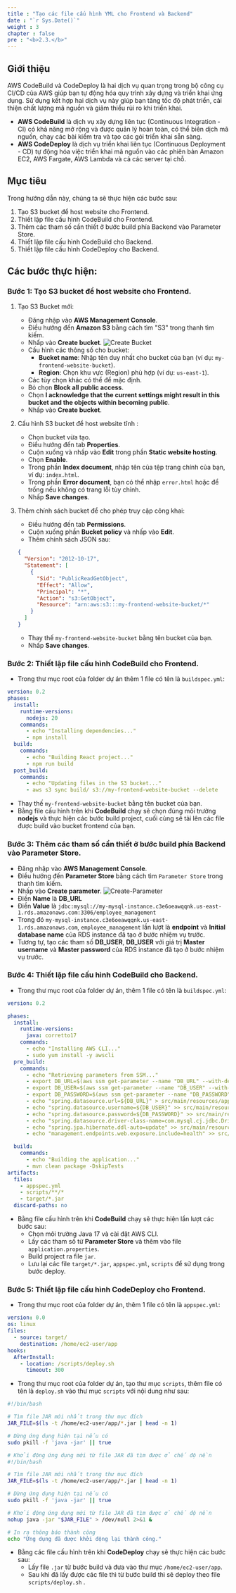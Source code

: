 ```yaml
---
title : "Tạo các file cấu hình YML cho Frontend và Backend"
date : "`r Sys.Date()`"
weight : 3
chapter : false
pre : "<b>2.3.</b>"
---
```


## Giới thiệu

AWS CodeBuild và CodeDeploy là hai dịch vụ quan trọng trong bộ công cụ CI/CD của AWS giúp bạn tự động hóa quy trình xây dựng và triển khai ứng dụng. Sử dụng kết hợp hai dịch vụ này giúp bạn tăng tốc độ phát triển, cải thiện chất lượng mã nguồn và giảm thiểu rủi ro khi triển khai.

- **AWS CodeBuild** là dịch vụ xây dựng liên tục (Continuous Integration - CI) có khả năng mở rộng và được quản lý hoàn toàn, có thể biên dịch mã nguồn, chạy các bài kiểm tra và tạo các gói triển khai sẵn sàng.
- **AWS CodeDeploy** là dịch vụ triển khai liên tục (Continuous Deployment - CD) tự động hóa việc triển khai mã nguồn vào các phiên bản Amazon EC2, AWS Fargate, AWS Lambda và cả các server tại chỗ.

## Mục tiêu
Trong hướng dẫn này, chúng ta sẽ thực hiện các bước sau:
1. Tạo S3 bucket để host website cho Frontend.
2. Thiết lập file cấu hình CodeBuild cho Frontend.
3. Thêm các tham số cần thiết ở bước build phía Backend vào Parameter Store.
4. Thiết lập file cấu hình CodeBuild cho Backend.
5. Thiết lập file cấu hình CodeDeploy cho Backend.

## Các bước thực hiện:

### Bước 1: Tạo S3 bucket để host website cho Frontend.
1. Tạo S3 Bucket mới:
   - Đăng nhập vào **AWS Management Console**.
   - Điều hướng đến **Amazon S3** bằng cách tìm "S3" trong thanh tìm kiếm.
   - Nhấp vào **Create bucket**.
![Create Bucket](/images/2-TaskList/2.3-CreateYamlFile/create-bucket.png)
   - Cấu hình các thông số cho bucket:
     - **Bucket name**: Nhập tên duy nhất cho bucket của bạn (ví dụ: `my-frontend-website-bucket`).
     - **Region**: Chọn khu vực (Region) phù hợp (ví dụ: `us-east-1`).
   - Các tùy chọn khác có thể để mặc định.
   - Bỏ chọn **Block all public access**.
   - Chọn **I acknowledge that the current settings might result in this bucket and the objects within becoming public**.
   - Nhấp vào **Create bucket**.

2. Cấu hình S3 bucket để host website tĩnh :
   - Chọn bucket vừa tạo.
   - Điều hướng đến tab **Properties**.
   - Cuộn xuống và nhấp vào **Edit** trong phần **Static website hosting**.
   - Chọn **Enable**.
   - Trong phần **Index document**, nhập tên của tệp trang chính của bạn, ví dụ: `index.html`.
   - Trong phần **Error document**, bạn có thể nhập `error.html` hoặc để trống nếu không có trang lỗi tùy chỉnh.
   - Nhấp **Save changes**.


3. Thêm chính sách bucket để cho phép truy cập công khai:
   - Điều hướng đến tab **Permissions**.
   - Cuộn xuống phần **Bucket policy** và nhấp vào **Edit**.
   - Thêm chính sách JSON sau:

   ```json
   {
     "Version": "2012-10-17",
     "Statement": [
       {
         "Sid": "PublicReadGetObject",
         "Effect": "Allow",
         "Principal": "*",
         "Action": "s3:GetObject",
         "Resource": "arn:aws:s3:::my-frontend-website-bucket/*"
       }
     ]
   }
   ```
   - Thay thế `my-frontend-website-bucket` bằng tên bucket của bạn.
   - Nhấp **Save changes**.

### Bước 2: Thiết lập file cấu hình CodeBuild cho Frontend.
  - Trong thư mục root của folder dự án thêm 1 file có tên là `buildspec.yml`:
```yaml
version: 0.2
phases:
  install:
    runtime-versions:
      nodejs: 20
    commands:
      - echo "Installing dependencies..."
      - npm install
  build:
    commands:
      - echo "Building React project..."
      - npm run build
  post_build:
    commands:
      - echo "Updating files in the S3 bucket..."
      - aws s3 sync build/ s3://my-frontend-website-bucket --delete
```
  - Thay thế `my-frontend-website-bucket` bằng tên bucket của bạn.
  - Bằng file cấu hình trên khi **CodeBuild** chạy sẽ chọn đúng môi trường **nodejs** và thực hiện các bước build project, cuối cùng sẽ tải lên các file được build vào bucket frontend của bạn.

### Bước 3: Thêm các tham số cần thiết ở bước build phía Backend vào Parameter Store.
   - Đăng nhập vào **AWS Management Console**.
   - Điều hướng đến **Parameter Store** bằng cách tìm `Parameter Store` trong thanh tìm kiếm.
   - Nhấp vào **Create parameter**.
![Create-Parameter](/images/2-TaskList/2.3-CreateYamlFile/create-parameter.png)
   - Điền **Name** là **DB_URL**
   - Điền **Value** là `jdbc:mysql://my-mysql-instance.c3e6oeawqqnk.us-east-1.rds.amazonaws.com:3306/employee_management`
   - Trong đó `my-mysql-instance.c3e6oeawqqnk.us-east-1.rds.amazonaws.com`,  `employee_management` lần lượt là **endpoint** và **Initial database name** của RDS instance đã tạo ở bước nhiệm vụ trước.
   - Tương tự, tạo các tham số **DB_USER**, **DB_USER** với giá trị **Master username** và **Master password** của RDS instance đã tạo ở bước nhiệm vụ trước.

### Bước 4: Thiết lập file cấu hình CodeBuild cho Backend.
  - Trong thư mục root của folder dự án, thêm 1 file có tên là `buildspec.yml`:
```yaml
version: 0.2

phases:
  install:
    runtime-versions:
      java: corretto17
    commands:
      - echo "Installing AWS CLI..."
      - sudo yum install -y awscli
  pre_build:
    commands:
      - echo "Retrieving parameters from SSM..."
      - export DB_URL=$(aws ssm get-parameter --name "DB_URL" --with-decryption --query "Parameter.Value" --output text)
      - export DB_USER=$(aws ssm get-parameter --name "DB_USER" --with-decryption --query "Parameter.Value" --output text)
      - export DB_PASSWORD=$(aws ssm get-parameter --name "DB_PASSWORD" --with-decryption --query "Parameter.Value" --output text)
      - echo "spring.datasource.url=${DB_URL}" > src/main/resources/application.properties
      - echo "spring.datasource.username=${DB_USER}" >> src/main/resources/application.properties
      - echo "spring.datasource.password=${DB_PASSWORD}" >> src/main/resources/application.properties
      - echo "spring.datasource.driver-class-name=com.mysql.cj.jdbc.Driver" >> src/main/resources/application.properties
      - echo "spring.jpa.hibernate.ddl-auto=update" >> src/main/resources/application.properties
      - echo "management.endpoints.web.exposure.include=health" >> src/main/resources/application.properties

  build:
    commands:
      - echo "Building the application..."
      - mvn clean package -DskipTests
artifacts:
  files:
    - appspec.yml
    - scripts/**/*
    - target/*.jar
  discard-paths: no
```
  - Bằng file cấu hình trên khi **CodeBuild** chạy sẽ thực hiện lần lượt các bước sau:
    - Chọn môi trường Java 17 và cài đặt AWS CLI.
    - Lấy các tham số từ **Parameter Store** và thêm vào file `application.properties`.
    - Build project ra file `jar`.
    - Lưu lại các file `target/*.jar`, `appspec.yml`, `scripts` để sử dụng trong bước deploy.

### Bước 5: Thiết lập file cấu hình CodeDeploy cho Frontend.
  - Trong thư mục root của folder dự án, thêm 1 file có tên là `appspec.yml`:
```yaml
version: 0.0
os: linux
files:
  - source: target/
    destination: /home/ec2-user/app
hooks:
  AfterInstall:
    - location: /scripts/deploy.sh
      timeout: 300
```
  - Trong thư mục root của folder dự án, tạo thư mục `scripts`, thêm file có tên là `deploy.sh` vào thư mục `scripts` với nội dung như sau:
```sh
#!/bin/bash

# Tìm file JAR mới nhất trong thư mục đích
JAR_FILE=$(ls -t /home/ec2-user/app/*.jar | head -n 1)

# Dừng ứng dụng hiện tại nếu có
sudo pkill -f 'java -jar' || true

# Khởi động ứng dụng mới từ file JAR đã tìm được ở chế độ nền
#!/bin/bash

# Tìm file JAR mới nhất trong thư mục đích
JAR_FILE=$(ls -t /home/ec2-user/app/*.jar | head -n 1)

# Dừng ứng dụng hiện tại nếu có
sudo pkill -f 'java -jar' || true

# Khởi động ứng dụng mới từ file JAR đã tìm được ở chế độ nền
nohup java -jar "$JAR_FILE" > /dev/null 2>&1 &

# In ra thông báo thành công
echo "Ứng dụng đã được khởi động lại thành công."
```
  - Bằng các file cấu hình trên khi **CodeDeploy** chạy sẽ thực hiện các bước sau:
    - Lấy file `.jar` từ bước build và đưa vào thư mục `/home/ec2-user/app`.
    - Sau khi đã lấy được các file thì từ bước build thì sẽ deploy theo file `scripts/deploy.sh` .
